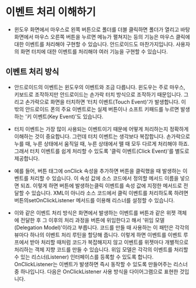 # 이벤트 처리 이해하기

- 윈도우 화면에서 마우스로 왼쪽 버튼으로 폴더를 더블 클릭하면 폴더가 열리고 바탕화면에서 마우스 오른쪽 버튼을 누르면 메뉴가 펼쳐지는 등의 기능은 마우스 클릭에 대한 이벤트를 처리해야 구현할 수 있습니다. 안드로이드도 마찬가지입니다. 사용자의 화면 터치에 대한 이벤트를 처리해야 여러 기능을 구현할 수 있습니다.

## 이벤트 처리 방식

- 안드로이드의 이벤트는 윈도우의 이벤트와 조금 다릅니다. 윈도우는 주로 마우스, 키보드로 조작하지만 안드로이드는 손가락 터치 방식으로 조작하기 때문입니다. 그리고 손가락으로 화면을 터치하면 ‘터치 이벤트(Touch Event)'가 발생합니다. 이 밖의 안드로이드 폰의 주요 이벤트로는 실제 버튼이나 소프트 키패드를 누르면 발생하는 '키 이벤트(Key Event)'도 있습니다.

- 터치 이벤트는 가장 많이 사용되는 이벤트이기 때문에 어떻게 처리하는지 정확하게 이해하는 것이 중요합니다. 그런데 터치 이벤트는 생각보다 복잡합니다. 손가락으로 누를 때, 누른 상태에서 움직일 때, 누른 상태에서 뗄 때 모두 다르게 처리해야 하죠. 그래서 터치 이벤트를 쉽게 처리할 수 있도록 '클릭 이벤트(Click Event)'를 별도로 제공합니다.

- 예를 들어, 버튼 태그에 onClick 속성을 추가하면 버튼을 클릭했을 때 발생하는 이벤트를 처리할 수 있습니다. 이 속성 값에 소스 코드에서 정의할 메서드 이름을 넣으면 되죠. 이렇게 하면 버튼에 발생하는클릭 이벤트를 속성 값에 지정한 메서드로 전달할 수 있습니다. XML이 아니라 소스 코드에서 클릭 이벤트를 처리하도록 하려면 버튼의setOnClickListener 메서드를 이용해 리스너를 설정할 수 있습니다.

- 이와 같은 이벤트 처리 방식은 화면에서 발생하는 이벤트를 버튼과 같은 위젯 객체에 전달한 후 그 이후의 처리 과정을 버튼에 위임한다고 해서 '위임 모델(Delegation Model)'이라고 부릅니다. 코드를 만들 때 사용하는 이 패턴은 각각의 뷰마다 하나의 이벤트 처리 루틴을 할당해 줍니다. 이렇게 하면 이벤트를 이벤트 루프에서 받아 처리할 때처럼 코드가 복잡해지지 않고 이벤트를 위젯마다 개별적으로 처리하는 객체 지향 코드를 만들 수 있습니다. 위임 모델은 각각의 이벤트를 처리할 수 있는 리스너(Listener) 인터페이스를 등록할 수 있도록 합니다. OnClickListener는 이벤트가 발생하면 즉시 동작할 수 있도록 만들어주는 리스너 중 하나입니다. 다음은 OnClickListener 사용 방식을 다이어그램으로 표현한 것입니다.








